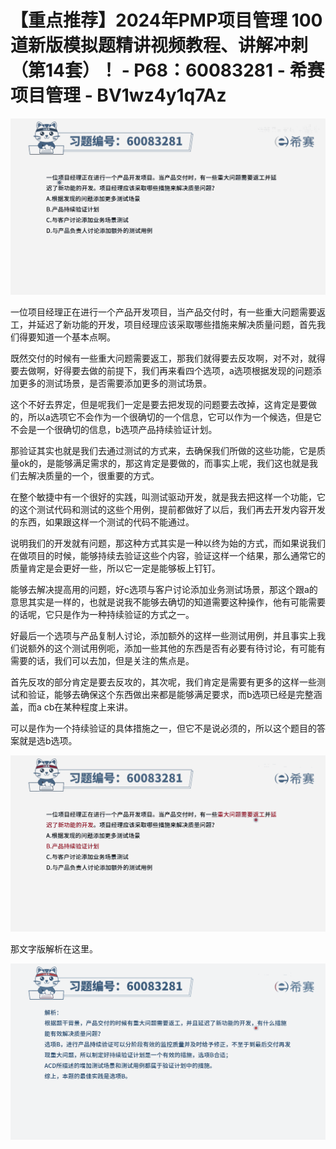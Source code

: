 # 【重点推荐】2024年PMP项目管理 100道新版模拟题精讲视频教程、讲解冲刺（第14套）！ - P68：60083281 - 希赛项目管理 - BV1wz4y1q7Az

![](img/a4320b29a4421cff5724f15d6f35ee4e_0.png)

一位项目经理正在进行一个产品开发项目，当产品交付时，有一些重大问题需要返工，并延迟了新功能的开发，项目经理应该采取哪些措施来解决质量问题，首先我们得要知道一个基本点啊。

既然交付的时候有一些重大问题需要返工，那我们就得要去反攻啊，对不对，就得要去做啊，好得要去做的前提下，我们再来看四个选项，a选项根据发现的问题添加更多的测试场景，是否需要添加更多的测试场景。

这个不好去界定，但是呢我们一定是要去把发现的问题要去改掉，这肯定是要做的，所以a选项它不会作为一个很确切的一个信息，它可以作为一个候选，但是它不会是一个很确切的信息，b选项产品持续验证计划。

那验证其实也就是我们去通过测试的方式来，去确保我们所做的这些功能，它是质量ok的，是能够满足需求的，那这肯定是要做的，而事实上呢，我们这也就是我们去解决质量的一个，很重要的方式。

在整个敏捷中有一个很好的实践，叫测试驱动开发，就是我去把这样一个功能，它的这个测试代码和测试的这些个用例，提前都做好了以后，我们再去开发内容开发的东西，如果跟这样一个测试的代码不能通过。

说明我们的开发就有问题，那这种方式其实是一种以终为始的方式，而如果说我们在做项目的时候，能够持续去验证这些个内容，验证这样一个结果，那么通常它的质量肯定是会更好一些，所以它一定是能够板上钉钉。

能够去解决提高用的问题，好c选项与客户讨论添加业务测试场景，那这个跟a的意思其实是一样的，也就是说我不能够去确切的知道需要这种操作，他有可能需要的话呢，它只是作为一种持续验证的方式之一。

好最后一个选项与产品复制人讨论，添加额外的这样一些测试用例，并且事实上我们说额外的这个测试用例呃，添加一些其他的东西是否有必要有待讨论，有可能有需要的话，我们可以去加，但是关注的焦点是。

首先反攻的部分肯定是要去反攻的，其次呢，我们肯定是需要有更多的这样一些测试和验证，能够去确保这个东西做出来都是能够满足要求，而b选项已经是完整涵盖，而a cb在某种程度上来讲。

可以是作为一个持续验证的具体措施之一，但它不是说必须的，所以这个题目的答案就是选b选项。

![](img/a4320b29a4421cff5724f15d6f35ee4e_2.png)

那文字版解析在这里。

![](img/a4320b29a4421cff5724f15d6f35ee4e_4.png)